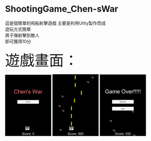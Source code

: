 # ShootingGame_Chen-sWar
這是個簡單的飛船射擊遊戲 主要是利用Utity製作而成</br>
遊玩方式簡單</br>
將子彈射擊到敵人</br>
即可獲得10分</br>


<font size="15">遊戲畫面：</font></br>

<img src="https://github.com/KuanChunChen/ShootingGame_Chen-sWar/blob/master/photo/001.png" width="30%" height="30%">
<img src="https://github.com/KuanChunChen/ShootingGame_Chen-sWar/blob/master/photo/002.png" width="30%" height="30%">
<img src="https://github.com/KuanChunChen/ShootingGame_Chen-sWar/blob/master/photo/003.png" width="30%" height="30%">

